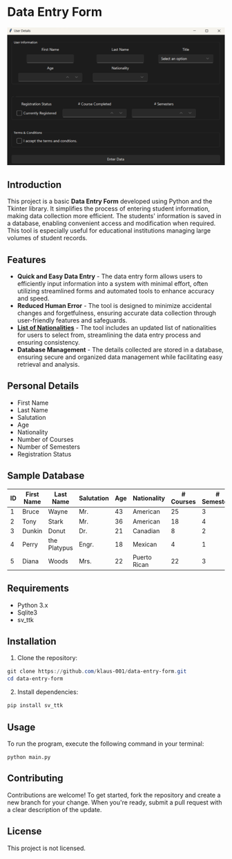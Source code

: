# Data Entry Form

![Data Entry Form](img/UI.png)

## Introduction

This project is a basic **Data Entry Form** developed using Python and the Tkinter library. It simplifies the process of entering student information, making data collection more efficient. The students' information is saved in a database, enabling convenient access and modification when required. This tool is especially useful for educational institutions managing large volumes of student records.

## Features

- **Quick and Easy Data Entry** - The data entry form allows users to efficiently input information into a system with minimal effort, often utilizing streamlined forms and automated tools to enhance accuracy and speed.
- **Reduced Human Error** - The tool is designed to minimize accidental changes and forgetfulness, ensuring accurate data collection through user-friendly features and safeguards.
- [**List of Nationalities**](nationality.py) - The tool includes an updated list of nationalities for users to select from, streamlining the data entry process and ensuring consistency.
- **Database Management** - The details collected are stored in a database, ensuring secure and organized data management while facilitating easy retrieval and analysis.

## Personal Details

- First Name
- Last Name
- Salutation
- Age
- Nationality
- Number of Courses
- Number of Semesters
- Registration Status

## Sample Database

| ID | First Name | Last Name | Salutation | Age | Nationality | # Courses | # Semesters | Registered |
| --- | --- | --- | --- | --- | --- | --- | --- | --- |
| 1 | Bruce | Wayne | Mr. | 43 | American | 25 | 3 | Yes |
| 2 | Tony | Stark | Mr. | 36 | American | 18 | 4 | Yes |
| 3 | Dunkin | Donut | Dr. | 21 | Canadian | 8 | 2 | No |
| 4 | Perry | the Platypus | Engr. | 18 | Mexican | 4 | 1 | Yes |
| 5 | Diana | Woods | Mrs. | 22 | Puerto Rican | 22 | 3 | No |

## Requirements

- Python 3.x
- Sqlite3
- sv_ttk

## Installation

1. Clone the repository:

```powershell
git clone https://github.com/klaus-001/data-entry-form.git
cd data-entry-form
```

2. Install dependencies:

```powershell
pip install sv_ttk
```

## Usage

To run the program, execute the following command in your terminal:

```
python main.py
```

## Contributing

Contributions are welcome! To get started, fork the repository and create a new branch for your change. When you're ready, submit a pull request with a clear description of the update.

## License

This project is not licensed.